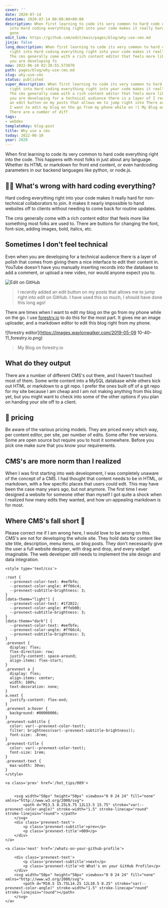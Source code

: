 ```yaml
---
cover: ''
date: 2020-07-14
datetime: 2020-07-14 00:00:00+00:00
description: When first learning to code its very common to hard code everything right
  into Hard coding everything right into your code makes it really hard for The cms
  gene
edit_link: https://github.com/edit/main/pages/blog/why-use-cms.md
jinja: false
long_description: When first learning to code its very common to hard code everything
  right into Hard coding everything right into your code makes it really hard for
  The cms generally come with a rich content editor that feels more like Even when
  you are developing fo
now: 2022-06-10 02:38:55.573070
path: pages/blog/why-use-cms.md
slug: why-use-cms
status: published
super_description: When first learning to code its very common to hard code everything
  right into Hard coding everything right into your code makes it really hard for
  The cms generally come with a rich content editor that feels more like Even when
  you are developing for a technical audience there is a layer of I recently added
  an edit button on my posts that allows me to jump right into There are times when
  I want to edit my blog on the go from my phone while on ![ My Blog on forestry.io
  There are a number of diff
tags:
- webdev
templateKey: blog-post
title: Why use a cms
today: 2022-06-10
year: 2020
---
```


When first learning to code its very common to hard code everything right into
the code. This happens with most folks in just about any language. Whether its
HTML or markdown for front end content, or even hardcoding parameters in our
backend languages like python, or node.js.

## 🤷‍♀️ What's wrong with hard coding everything?

Hard coding everything right into your code makes it really hard for
non-technical collaborators to join. It makes it nearly impossible to hand
websites off to clients without needing to come back for routine updates.

The cms generally come with a rich content editor that feels more like
something most folks are used to. There are buttons for changing the font,
font-size, adding images, bold, italics, etc.

## Sometimes I don't feel technical

Even when you are developing for a technical audience there is a layer of
polish that comes from giving them a nice interface to edit their content in.
YouTube doesn't have you manually inserting records into the database to add a
comment, or upload a new video, nor would anyone expect you to.

![Edit on GitHub](https://dev-to-uploads.s3.amazonaws.com/i/sgqd23rbbusjpfxqr7bl.PNG)

> I recently added an edit button on my posts that allows me to jump right into
> edit on GitHub.  I have used this so much, I should have done this long ago!

There are times when I want to edit my blog on the go from my phone while on
the go. I use [forestry.io](https://forestry.io) to do this for the most part.
It gives me an image uploader, and a markdown editor to edit this blog right
from my phone.


![forestry editor](https://images.waylonwalker.com/2019-05-09 10-40-11_forestry.io.png)

> My Blog on forestry.io


## What do they output

There are a number of different CMS's out there, and I haven't touched most of
them. Some write content into a MySQL database while others kick out HTML or
markdown to a git repo. I prefer the ones built off of a git repo for my site
because I am cheap and I am not making anything from this blog yet, but you
might want to check into some of the other options if you plan on handing your
site off to a client.

## 🤑 pricing

Be aware of the various pricing models. They are priced every which way, per
content editor, per site, per number of edits. Some offer free versions. Some
are open source but require you to host it somewhere. Before you pick one make
sure that you know your requirements.

## CMS's are more norm than I realized

When I was first starting into web development, I was completely unaware of the
concept of a CMS. I had thought that content needs to be in HTML, or markdown,
with a few specific places that users could edit. This may have been the case
many years ago, but not anymore. The first time I ever designed a website for
someone other than myself I got quite a shock when I realized how many edits
they wanted, and how un-appealing markdown is for most.

## Where CMS's fall short 🍂

Please correct me if I am wrong here, I would love to be wrong on this. CMS's
are not for developing the whole site. They hold data for content like site
title, description, menu items, or blog posts. They don't necessarily give the
user a full website designer, with drag and drop, and every widget imaginable.
The web developer still needs to implement the site design and data
integration.
<div class='prevnext'>

    <style type='text/css'>

    :root {
      --prevnext-color-text: #eefbfe;
      --prevnext-color-angle: #ff66c4;
      --prevnext-subtitle-brightness: 3;
    }
    [data-theme="light"] {
      --prevnext-color-text: #1f2022;
      --prevnext-color-angle: #ffeb00;
      --prevnext-subtitle-brightness: 3;
    }
    [data-theme="dark"] {
      --prevnext-color-text: #eefbfe;
      --prevnext-color-angle: #ff66c4;
      --prevnext-subtitle-brightness: 3;
    }
    .prevnext {
      display: flex;
      flex-direction: row;
      justify-content: space-around;
      align-items: flex-start;
    }
    .prevnext a {
      display: flex;
      align-items: center;
      width: 100%;
      text-decoration: none;
    }
    a.next {
      justify-content: flex-end;
    }
    .prevnext a:hover {
      background: #00000006;
    }
    .prevnext-subtitle {
      color: var(--prevnext-color-text);
      filter: brightness(var(--prevnext-subtitle-brightness));
      font-size: .8rem;
    }
    .prevnext-title {
      color: var(--prevnext-color-text);
      font-size: 1rem;
    }
    .prevnext-text {
      max-width: 30vw;
    }
    </style>
    
    <a class='prev' href='/hot_tips/009'>
    

        <svg width="50px" height="50px" viewbox="0 0 24 24" fill="none" xmlns="http://www.w3.org/2000/svg">
            <path d="M13.5 8.25L9.75 12L13.5 15.75" stroke="var(--prevnext-color-angle)" stroke-width="1.5" stroke-linecap="round" stroke-linejoin="round"> </path>
        </svg>
        <div class='prevnext-text'>
            <p class='prevnext-subtitle'>prev</p>
            <p class='prevnext-title'>009</p>
        </div>
    </a>
    
    <a class='next' href='/whats-on-your-github-profile'>
    
        <div class='prevnext-text'>
            <p class='prevnext-subtitle'>next</p>
            <p class='prevnext-title'>🤓 What's on your GitHub Profile</p>
        </div>
        <svg width="50px" height="50px" viewbox="0 0 24 24" fill="none" xmlns="http://www.w3.org/2000/svg">
            <path d="M10.5 15.75L14.25 12L10.5 8.25" stroke="var(--prevnext-color-angle)" stroke-width="1.5" stroke-linecap="round" stroke-linejoin="round"></path>
        </svg>
    </a>
  </div>